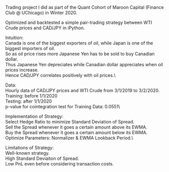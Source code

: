 Trading project I did as part of the Quant Cohort of Maroon Capital (Finance Club @ UChicago) in Winter 2020.

Optimized and backtested a simple pair-trading strategy between WTI Crude prices and CAD/JPY in iPython.

Intuition:\
Canada is one of the biggest exporters of oil, while Japan is one of the biggest importers of oil.\
So as oil price rises more Japanese Yen has to be sold to buy Canadian dollar.\
Thus Japanese Yen depreciates while Canadian dollar appreciates when oil prices increase.\
Hence CAD/JPY correlates positively with oil prices.\

Data:\
Hourly data of CAD/JPY prices and WTI Crude from 3/1/2019 to 3/2/2020.\
Training: before 1/1/2020\
Testing: after 1/1/2020\
p-value for cointegration test for Training Data: 0.0551\

Implementation of Strategy:\
Select Hedge Ratio to minimize Standard Deviation of Spread.\
Sell the Spread whenever it goes a certain amount above its EWMA.\
Buy the Spread whenever it goes a certain amount below its EWMA.\
Optimize Parameters: Normalizer & EWMA Lookback Period.\

Limitations of Strategy:\
Well-known strategy.\
High Standard Deviaiton of Spread.\
Low PnL even before considering transaction costs.